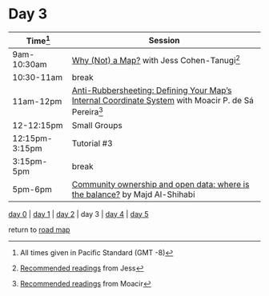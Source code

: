 # Day 3  



| Time[^1] | Session | 
| --- | --- |
| 9am-10:30am | [Why (Not) a Map?](curated_convos/cc2.md) with Jess Cohen-Tanugi[^2] |   
| 10:30-11am   | break    |
| 11am-12pm   | [Anti-Rubbersheeting: Defining Your Map’s Internal Coordinate System](workshop_materials/workshop3.md) with Moacir P. de Sá Pereira[^3] |
| 12-12:15pm  | Small Groups  |   
| 12:15pm-3:15pm |  Tutorial #3 | 
| 3:15pm-5pm   | break  |  
| 5pm-6pm  | [Community ownership and open data: where is the balance?](public_events.md#public-lecture-3) by Majd Al-Shihabi |


[day 0](day0.md) | [day 1](day1.md) | [day 2](day2.md) | day 3 | [day 4](day4.md) | [day 5](day5.md)  

return to [road map](road_map.md)

[^1]: All times given in Pacific Standard (GMT -8)
[^2]: [Recommended readings](curated_convos/cc2.md#recommended-reading) from Jess  
[^3]: [Recommended readings](workshop_materials/workshop3.md) from Moacir  
